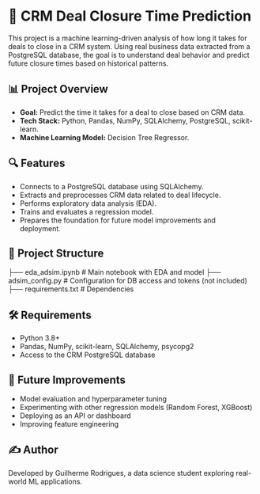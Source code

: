 # 🧠 CRM Deal Closure Time Prediction

This project is a machine learning-driven analysis of how long it takes for deals to close in a CRM system. Using real business data extracted from a PostgreSQL database, the goal is to understand deal behavior and predict future closure times based on historical patterns.

## 📊 Project Overview

- **Goal:** Predict the time it takes for a deal to close based on CRM data.
- **Tech Stack:** Python, Pandas, NumPy, SQLAlchemy, PostgreSQL, scikit-learn.
- **Machine Learning Model:** Decision Tree Regressor.

## 🔍 Features

- Connects to a PostgreSQL database using SQLAlchemy.
- Extracts and preprocesses CRM data related to deal lifecycle.
- Performs exploratory data analysis (EDA).
- Trains and evaluates a regression model.
- Prepares the foundation for future model improvements and deployment.

## 📁 Project Structure

├── eda_adsim.ipynb # Main notebook with EDA and model 
├── adsim_config.py # Configuration for DB access and tokens (not included) 
├── requirements.txt # Dependencies

## 🛠️ Requirements

- Python 3.8+
- Pandas, NumPy, scikit-learn, SQLAlchemy, psycopg2
- Access to the CRM PostgreSQL database

## 🚀 Future Improvements

- Model evaluation and hyperparameter tuning
- Experimenting with other regression models (Random Forest, XGBoost)
- Deploying as an API or dashboard
- Improving feature engineering

## ✍️ Author

Developed by Guilherme Rodrigues, a data science student exploring real-world ML applications.

